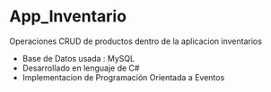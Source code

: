 # App_Inventario

Operaciones CRUD de productos dentro de la aplicacion inventarios <br>
* Base de Datos usada : MySQL <br>
* Desarrollado en lenguaje de C# <br>
* Implementacion de Programación Orientada a Eventos 
